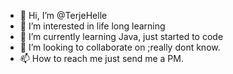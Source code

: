 - 👋 Hi, I’m @TerjeHelle
- 👀 I’m interested in life long learning
- 🌱 I’m currently learning Java, just started to code
- 💞️ I’m looking to collaborate on ;really dont know.
- 📫 How to reach me just send me a PM.

<!---
TerjeHelle/TerjeHelle is a ✨ special ✨ repository because its `README.md` (this file) appears on your GitHub profile.
You can click the Preview link to take a look at your changes.
--->
